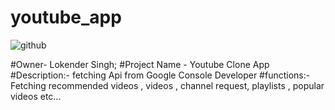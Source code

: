 # youtube_app

![github](https://github.com/Shekhawat34/Youtube-App-Clone/assets/122521016/ea05b637-c15d-46aa-8d5f-be8e35e6c621)


#Owner- Lokender Singh; 
#Project Name - Youtube Clone App
#Description:- fetching Api from Google Console Developer
#functions:- Fetching recommended videos , videos , channel request, playlists , popular videos etc...

